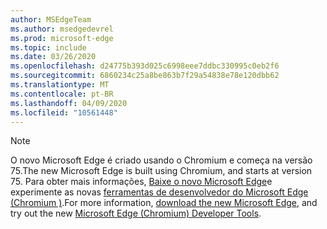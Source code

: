 ```yaml
---
author: MSEdgeTeam
ms.author: msedgedevrel
ms.prod: microsoft-edge
ms.topic: include
ms.date: 03/26/2020
ms.openlocfilehash: d24775b393d025c6998eee7ddbc330995c0eb2f6
ms.sourcegitcommit: 6860234c25a8be863b7f29a54838e78e120dbb62
ms.translationtype: MT
ms.contentlocale: pt-BR
ms.lasthandoff: 04/09/2020
ms.locfileid: "10561448"
---
```

> [!NOTE]
> <span data-ttu-id="a12d4-101">O novo Microsoft Edge é criado usando o Chromium e começa na versão 75.</span><span class="sxs-lookup"><span data-stu-id="a12d4-101">The new Microsoft Edge is built using Chromium, and starts at version 75.</span></span>  <span data-ttu-id="a12d4-102">Para obter mais informações, [Baixe o novo Microsoft Edge][MicrosoftNewEdge]e experimente as novas [ferramentas de desenvolvedor do Microsoft Edge \(Chromium \)][DevtoolsGuideChromium].</span><span class="sxs-lookup"><span data-stu-id="a12d4-102">For more information, [download the new Microsoft Edge][MicrosoftNewEdge], and try out the new [Microsoft Edge \(Chromium\) Developer Tools][DevtoolsGuideChromium].</span></span>  

<!-- image links -->  

<!-- links -->  

[DevtoolsGuideChromium]: /microsoft-edge/devtools-guide-chromium "Ferramentas de desenvolvedor do Microsoft Edge (Chromium)"  

[MicrosoftNewEdge]: https://www.microsoft.com/edge "Baixar novo navegador Microsoft Edge"  
